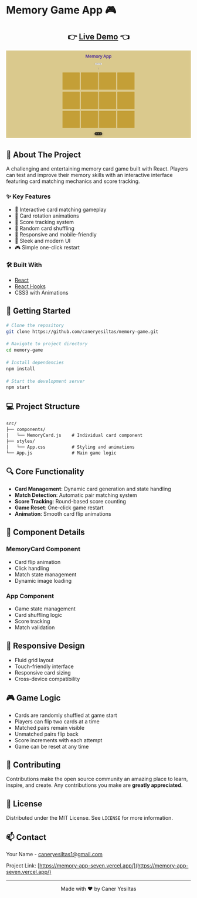# Memory Game App 🎮

<div align="center">
  <h2>
    👉 <a href="https://memory-app-seven.vercel.app/">Live Demo</a> 👈
  </h2>
</div>

<div align="center">
  <img src="assets/demo.gif" alt="Memory Game Demo" width="800"/>
</div>

## 📌 About The Project

A challenging and entertaining memory card game built with React. Players can test and improve their memory skills with an interactive interface featuring card matching mechanics and score tracking.

### ✨ Key Features

- 🎴 Interactive card matching gameplay
- 🔄 Card rotation animations
- 🎯 Score tracking system
- 🔀 Random card shuffling
- 📱 Responsive and mobile-friendly
- 🎨 Sleek and modern UI
- 🎮 Simple one-click restart

### 🛠️ Built With

- [React](https://reactjs.org/)
- [React Hooks](https://reactjs.org/docs/hooks-intro.html)
- CSS3 with Animations

## 🚀 Getting Started

```bash
# Clone the repository
git clone https://github.com/caneryesiltas/memory-game.git

# Navigate to project directory
cd memory-game

# Install dependencies
npm install

# Start the development server
npm start
```

## 💻 Project Structure

```
src/
├── components/
│   └── MemoryCard.js    # Individual card component
├── styles/
│   └── App.css          # Styling and animations
└── App.js               # Main game logic
```

## 🔍 Core Functionality

- **Card Management**: Dynamic card generation and state handling
- **Match Detection**: Automatic pair matching system
- **Score Tracking**: Round-based score counting
- **Game Reset**: One-click game restart
- **Animation**: Smooth card flip animations

## 🎯 Component Details

### MemoryCard Component
- Card flip animation
- Click handling
- Match state management
- Dynamic image loading

### App Component
- Game state management
- Card shuffling logic
- Score tracking
- Match validation

## 📱 Responsive Design

- Fluid grid layout
- Touch-friendly interface
- Responsive card sizing
- Cross-device compatibility

## 🎮 Game Logic

- Cards are randomly shuffled at game start
- Players can flip two cards at a time
- Matched pairs remain visible
- Unmatched pairs flip back
- Score increments with each attempt
- Game can be reset at any time

## 🤝 Contributing

Contributions make the open source community an amazing place to learn, inspire, and create. Any contributions you make are **greatly appreciated**.

## 📄 License

Distributed under the MIT License. See `LICENSE` for more information.

## 📫 Contact

Your Name - caneryesiltas1@gmail.com

Project Link: [https://memory-app-seven.vercel.app/](https://memory-app-seven.vercel.app/)

---

<div align="center">
  Made with ❤️ by Caner Yesiltas
</div>
